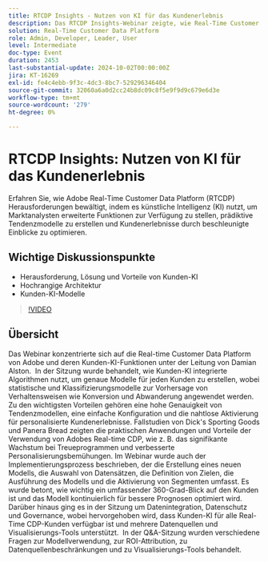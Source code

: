 ```yaml
---
title: RTCDP Insights - Nutzen von KI für das Kundenerlebnis
description: Das RTCDP Insights-Webinar zeigte, wie Real-Time Customer Data Platform in Adobe KI verwendet, um Marktanalysen zu verbessern, Prognosemodelle zu erstellen und Kundenerlebnisse zu optimieren.
solution: Real-Time Customer Data Platform
role: Admin, Developer, Leader, User
level: Intermediate
doc-type: Event
duration: 2453
last-substantial-update: 2024-10-02T00:00:00Z
jira: KT-16269
exl-id: fe4c4ebb-9f3c-4dc3-8bc7-529296346404
source-git-commit: 32060a6a0d2cc24b8dc09c8f5e9f9d9c679e6d3e
workflow-type: tm+mt
source-wordcount: '279'
ht-degree: 0%

---
```


# RTCDP Insights: Nutzen von KI für das Kundenerlebnis

Erfahren Sie, wie Adobe Real-Time Customer Data Platform (RTCDP) Herausforderungen bewältigt, indem es künstliche Intelligenz (KI) nutzt, um Marktanalysten erweiterte Funktionen zur Verfügung zu stellen, prädiktive Tendenzmodelle zu erstellen und Kundenerlebnisse durch beschleunigte Einblicke zu optimieren.

## Wichtige Diskussionspunkte

* Herausforderung, Lösung und Vorteile von Kunden-KI
* Hochrangige Architektur
* Kunden-KI-Modelle

>[!VIDEO](https://video.tv.adobe.com/v/3434919/?learn=on)

## Übersicht

Das Webinar konzentrierte sich auf die Real-time Customer Data Platform von Adobe und deren Kunden-KI-Funktionen unter der Leitung von Damian Alston. &#x200B; In der Sitzung wurde behandelt, wie Kunden-KI integrierte Algorithmen nutzt, um genaue Modelle für jeden Kunden zu erstellen, wobei statistische und Klassifizierungsmodelle zur Vorhersage von Verhaltensweisen wie Konversion und Abwanderung angewendet werden. &#x200B; Zu den wichtigsten Vorteilen gehören eine hohe Genauigkeit von Tendenzmodellen, eine einfache Konfiguration und die nahtlose Aktivierung für personalisierte Kundenerlebnisse. &#x200B;Fallstudien von Dick&#39;s Sporting Goods und Panera Bread zeigten die praktischen Anwendungen und Vorteile der Verwendung von Adobes Real-time CDP, wie z. B. das signifikante Wachstum bei Treueprogrammen und verbesserte Personalisierungsbemühungen. Im Webinar wurde auch der Implementierungsprozess beschrieben, der die Erstellung eines neuen Modells, die Auswahl von Datensätzen, die Definition von Zielen, die Ausführung des Modells und die Aktivierung von Segmenten umfasst. Es wurde betont, wie wichtig ein umfassender 360-Grad-Blick auf den Kunden ist und das Modell kontinuierlich für bessere Prognosen optimiert wird. &#x200B; Darüber hinaus ging es in der Sitzung um Datenintegration, Datenschutz und Governance, wobei hervorgehoben wird, dass Kunden-KI für alle Real-Time CDP-Kunden verfügbar ist und mehrere Datenquellen und Visualisierungs-Tools unterstützt. &#x200B; In der Q&amp;A-Sitzung wurden verschiedene Fragen zur Modellverwendung, zur ROI-Attribution, zu Datenquellenbeschränkungen und zu Visualisierungs-Tools behandelt.
